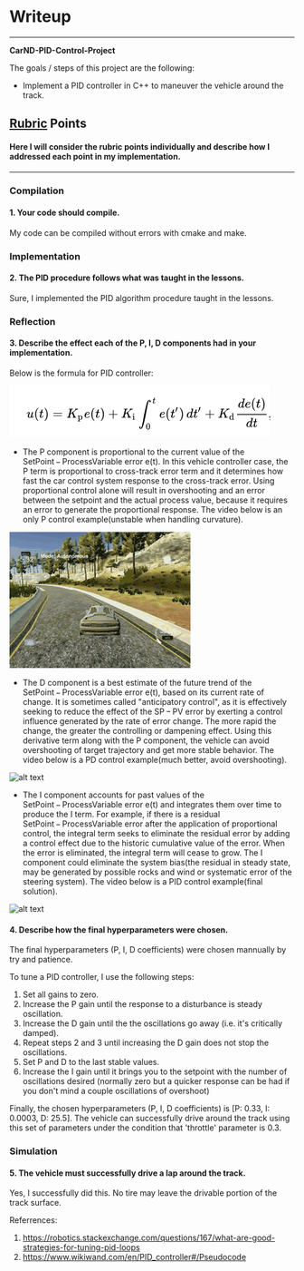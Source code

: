# Writeup
---
**CarND-PID-Control-Project**

The goals / steps of this project are the following:

* Implement a PID controller in C++ to maneuver the vehicle around the track.

[image1]: ./writeup_materials/PID_formula.png "image_PID"
[image2]: ./writeup_materials/P_control.gif "Image-P_control"
[image3]: ./writeup_materials/PD_control.gif "Image-PD_control"
[image4]: ./writeup_materials/PID_control.gif "Image-PID_control"

## [Rubric](https://review.udacity.com/#!/rubrics/1972/view) Points

#### Here I will consider the rubric points individually and describe how I addressed each point in my implementation.  

---

### Compilation

#### 1. Your code should compile.

My code can be compiled without errors with cmake and make.

### Implementation

#### 2. The PID procedure follows what was taught in the lessons.

Sure, I implemented the PID algorithm procedure taught in the lessons.

### Reflection

#### 3. Describe the effect each of the P, I, D components had in your implementation.
Below is the formula for PID controller:

![alt text][image1]

* The P component is proportional to the current value of the SetPoint − ProcessVariable error e(t). In this vehicle controller case, the P term is proportional to cross-track error term and it determines how fast the car control system response to the cross-track error. Using proportional control alone will result in overshooting and an error between the setpoint and the actual process value, because it requires an error to generate the proportional response.
The video below is an only P control example(unstable when handling curvature).

![alt text][image2]

* The D component is a best estimate of the future trend of the SetPoint − ProcessVariable error e(t), based on its current rate of change. It is sometimes called "anticipatory control", as it is effectively seeking to reduce the effect of the SP − PV error by exerting a control influence generated by the rate of error change. The more rapid the change, the greater the controlling or dampening effect. Using this derivative term along with the P component, the vehicle can avoid overshooting of target trajectory and get more stable behavior.
The video below is a PD control example(much better, avoid overshooting).

![alt text][image3]

* The I component accounts for past values of the SetPoint − ProcessVariable error e(t) and integrates them over time to produce the I term. For example, if there is a residual SetPoint − ProcessVariable error after the application of proportional control, the integral term seeks to eliminate the residual error by adding a control effect due to the historic cumulative value of the error. When the error is eliminated, the integral term will cease to grow. The I component could eliminate the system bias(the residual in steady state, may be generated by possible rocks and wind or systematic error of the steering system).
The video below is a PID control example(final solution).

![alt text][image4]


#### 4. Describe how the final hyperparameters were chosen.

The final hyperparameters (P, I, D coefficients) were chosen mannually by try and patience.

To tune a PID controller, I use the following steps:

1. Set all gains to zero.
2. Increase the P gain until the response to a disturbance is steady oscillation.
3. Increase the D gain until the the oscillations go away (i.e. it's critically damped).
4. Repeat steps 2 and 3 until increasing the D gain does not stop the oscillations.
5. Set P and D to the last stable values.
6. Increase the I gain until it brings you to the setpoint with the number of oscillations desired (normally zero but a quicker response can be had if you don't mind a couple oscillations of overshoot)


Finally, the chosen hyperparameters (P, I, D coefficients) is [P: 0.33, I: 0.0003, D: 25.5]. The vehicle can successfully drive around the track using this set of parameters under the condition that 'throttle' parameter is 0.3.


### Simulation

#### 5. The vehicle must successfully drive a lap around the track.
Yes, I successfully did this. No tire may leave the drivable portion of the track surface.

Referrences:
1.  https://robotics.stackexchange.com/questions/167/what-are-good-strategies-for-tuning-pid-loops
2.  https://www.wikiwand.com/en/PID_controller#/Pseudocode
